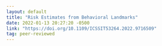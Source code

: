 ```yaml
---
layout: default
title: "Risk Estimates from Behavioral Landmarks"
date: 2022-01-13 20:27:20 -0500
link: "https://doi.org/10.1109/ICSSIT53264.2022.9716509"
tag: peer-reviewed
---
```

